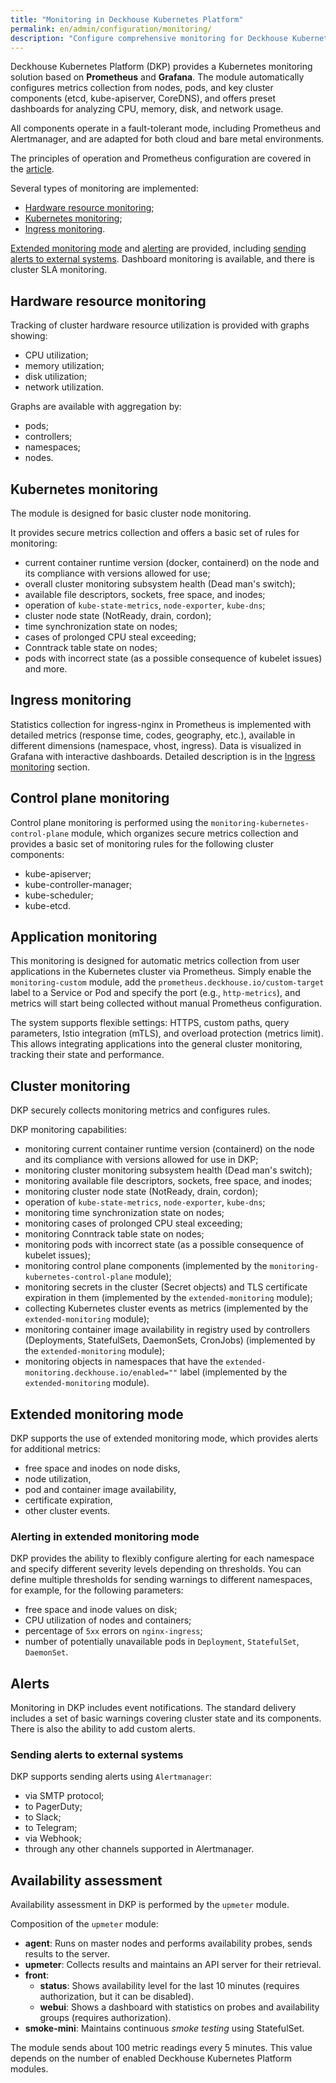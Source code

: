 ```yaml
---
title: "Monitoring in Deckhouse Kubernetes Platform"
permalink: en/admin/configuration/monitoring/
description: "Configure comprehensive monitoring for Deckhouse Kubernetes Platform with Prometheus and Grafana. Metrics collection, alerting, dashboards, and SLA monitoring for cluster health."
---
```


Deckhouse Kubernetes Platform (DKP) provides a Kubernetes monitoring solution based on **Prometheus** and **Grafana**.
The module automatically configures metrics collection from nodes, pods, and key cluster components (etcd, kube-apiserver, CoreDNS), and offers preset dashboards for analyzing CPU, memory, disk, and network usage.

All components operate in a fault-tolerant mode, including Prometheus and Alertmanager, and are adapted for both cloud and bare metal environments.

The principles of operation and Prometheus configuration are covered in the [article](./prometheus.html).

Several types of monitoring are implemented:

- [Hardware resource monitoring](#hardware-resource-monitoring);
- [Kubernetes monitoring](#kubernetes-monitoring);
- [Ingress monitoring](#ingress-monitoring).

[Extended monitoring mode](#extended-monitoring-mode) and [alerting](#alerts) are provided, including [sending alerts to external systems](#sending-alerts-to-external-systems). Dashboard monitoring is available, and there is cluster SLA monitoring.

## Hardware resource monitoring

Tracking of cluster hardware resource utilization is provided with graphs showing:

- CPU utilization;
- memory utilization;
- disk utilization;
- network utilization.

Graphs are available with aggregation by:

- pods;
- controllers;
- namespaces;
- nodes.

## Kubernetes monitoring

The module is designed for basic cluster node monitoring.

It provides secure metrics collection and offers a basic set of rules for monitoring:
- current container runtime version (docker, containerd) on the node and its compliance with versions allowed for use;
- overall cluster monitoring subsystem health (Dead man's switch);
- available file descriptors, sockets, free space, and inodes;
- operation of `kube-state-metrics`, `node-exporter`, `kube-dns`;
- cluster node state (NotReady, drain, cordon);
- time synchronization state on nodes;
- cases of prolonged CPU steal exceeding;
- Conntrack table state on nodes;
- pods with incorrect state (as a possible consequence of kubelet issues) and more.

## Ingress monitoring

Statistics collection for ingress-nginx in Prometheus is implemented with detailed metrics (response time, codes, geography, etc.), available in different dimensions (namespace, vhost, ingress). Data is visualized in Grafana with interactive dashboards.
Detailed description is in the [Ingress monitoring](../network/ingress/alb/nginx.html#monitoring-and-statistics) section.

## Control plane monitoring

Control plane monitoring is performed using the `monitoring-kubernetes-control-plane` module, which organizes secure metrics collection and provides a basic set of monitoring rules for the following cluster components:
* kube-apiserver;
* kube-controller-manager;
* kube-scheduler;
* kube-etcd.

## Application monitoring

This monitoring is designed for automatic metrics collection from user applications in the Kubernetes cluster via Prometheus. Simply enable the `monitoring-custom` module, add the `prometheus.deckhouse.io/custom-target` label to a Service or Pod and specify the port (e.g., `http-metrics`), and metrics will start being collected without manual Prometheus configuration.

The system supports flexible settings: HTTPS, custom paths, query parameters, Istio integration (mTLS), and overload protection (metrics limit).
This allows integrating applications into the general cluster monitoring, tracking their state and performance.

## Cluster monitoring

DKP securely collects monitoring metrics and configures rules.

DKP monitoring capabilities:
- monitoring current container runtime version (containerd) on the node and its compliance with versions allowed for use in DKP;
- monitoring cluster monitoring subsystem health (Dead man's switch);
- monitoring available file descriptors, sockets, free space, and inodes;
- monitoring cluster node state (NotReady, drain, cordon);
- operation of `kube-state-metrics`, `node-exporter`, `kube-dns`;
- monitoring time synchronization state on nodes;
- monitoring cases of prolonged CPU steal exceeding;
- monitoring Conntrack table state on nodes;
- monitoring pods with incorrect state (as a possible consequence of kubelet issues);
- monitoring control plane components (implemented by the `monitoring-kubernetes-control-plane` module);
- monitoring secrets in the cluster (Secret objects) and TLS certificate expiration in them (implemented by the `extended-monitoring` module);
- collecting Kubernetes cluster events as metrics (implemented by the `extended-monitoring` module);
- monitoring container image availability in registry used by controllers (Deployments, StatefulSets, DaemonSets, CronJobs) (implemented by the `extended-monitoring` module);
- monitoring objects in namespaces that have the `extended-monitoring.deckhouse.io/enabled=""` label (implemented by the `extended-monitoring` module).

## Extended monitoring mode

DKP supports the use of extended monitoring mode, which provides alerts for additional metrics:

- free space and inodes on node disks,
- node utilization,
- pod and container image availability,
- certificate expiration,
- other cluster events.

### Alerting in extended monitoring mode

DKP provides the ability to flexibly configure alerting for each namespace and specify different severity levels depending on thresholds. You can define multiple thresholds for sending warnings to different namespaces, for example, for the following parameters:

- free space and inode values on disk;
- CPU utilization of nodes and containers;
- percentage of `5xx` errors on `nginx-ingress`;
- number of potentially unavailable pods in `Deployment`, `StatefulSet`, `DaemonSet`.

## Alerts

Monitoring in DKP includes event notifications. The standard delivery includes a set of basic warnings covering cluster state and its components. There is also the ability to add custom alerts.

### Sending alerts to external systems

DKP supports sending alerts using `Alertmanager`:

- via SMTP protocol;
- to PagerDuty;
- to Slack;
- to Telegram;
- via Webhook;
- through any other channels supported in Alertmanager.

## Availability assessment

Availability assessment in DKP is performed by the `upmeter` module.

Composition of the `upmeter` module:

- **agent**: Runs on master nodes and performs availability probes, sends results to the server.
- **upmeter**: Collects results and maintains an API server for their retrieval.
- **front**:
  - **status**: Shows availability level for the last 10 minutes (requires authorization, but it can be disabled).
  - **webui**: Shows a dashboard with statistics on probes and availability groups (requires authorization).
- **smoke-mini**: Maintains continuous *smoke testing* using StatefulSet.

The module sends about 100 metric readings every 5 minutes. This value depends on the number of enabled Deckhouse Kubernetes Platform modules.
